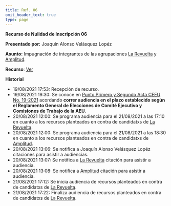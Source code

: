 ```yaml
---
title: Ref. 06
omit_header_text: true
type: page
---
```


**Recurso de Nulidad de Inscripción 06**

**Presentado por:** Joaquín Alonso Velásquez Lopéz

**Asunto:** Impugnación de integrantes de las agrupaciones [La Revuelta](/agrupaciones/la-revuelta) y [Amplitud](/agrupaciones/amplitud).

**Recurso**: [Ver](https://drive.google.com/drive/folders/1xhSaRH9wxQ8OgFKmr_FwcZGL_SjkqFbJ?usp=sharing)

**Historial**

* 19/08/2021 17:53: Recepción de recurso.
* 19/08/2021 19:30: Se conoce en [Punto Primero y Segundo Acta CEEU No. 19-2021](/actas/19/) acordando **correr audiencia en el plazo establecido según el Reglamento General de Elecciones de Comité Ejecutivo y Comisiones de Trabajo de la AEU**.
* 20/08/2021 12:00: Se programa audiencia para el 21/08/2021 a las 17:10 en cuanto a los recursos planteados en contra de candidatxs de [La Revuelta](/agrupaciones/la-revuelta).
* 20/08/2021 12:00: Se programa audiencia para el 21/08/2021 a las 18:30 en cuanto a los recursos planteados en contra de candidatxs de [Amplitud](/agrupaciones/amplitud).
* 20/08/2021 13:06: Se notifica a Joaquín Alonso Velásquez Lopéz citaciones para asistir a audiencias.
* 20/08/2021 13:07: Se notifica a [La Revuelta](/agrupaciones/la-revuelta) citación para asistir a audiencia.
* 20/08/2021 13:08: Se notifica a [Amplitud](/agrupaciones/amplitud) citación para asistir a audiencia.
* 21/08/2021 17:12: Se inicia audiencia de recursos planteados en contra de candidatxs de [La Revuelta](/agrupaciones/la-revuelta).
* 21/08/2021 17:22: Finaliza audiencia de recursos planteados en contra de candidatxs de [La Revuelta](/agrupaciones/la-revuelta).